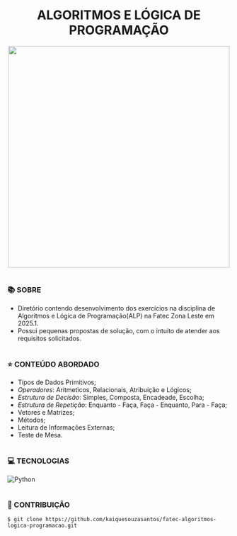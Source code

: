 <h1 align=center>ALGORITMOS E LÓGICA DE PROGRAMAÇÃO</h1>

<p align="center">
  <img src="fatec.png" width="500">
</p>

#
### 📚 SOBRE

- Diretório contendo desenvolvimento dos exercícios na disciplina de Algoritmos e Lógica de Programação(ALP) na Fatec Zona Leste em 2025.1.
- Possui pequenas propostas de solução, com o intuito de atender aos requisitos solicitados.

#
### ⭐ CONTEÚDO ABORDADO

- Tipos de Dados Primitivos;
- *Operadores*: Aritmeticos, Relacionais, Atribuição e Lógicos;
- *Estrutura de Decisão*: Simples, Composta, Encadeade, Escolha;
- *Estrutura de Repetição*: Enquanto - Faça, Faça - Enquanto, Para - Faça;
- Vetores e Matrizes;
- Métodos;
- Leitura de Informações Externas;
- Teste de Mesa.

#
### 💻 TECNOLOGIAS
![Python](https://img.shields.io/badge/-python-0D1117?style=for-the-badge&logo=python&logoColor=1572B6&labelColor=0D1117)&nbsp;

#
### 🔗 CONTRIBUIÇÃO

```
$ git clone https://github.com/kaiquesouzasantos/fatec-algoritmos-logica-programacao.git 
```
